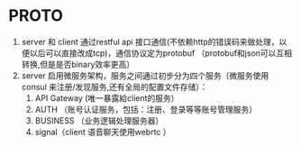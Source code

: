 PROTO
======
1. server 和 client 通过restful api 接口通信(不依赖http的错误码来做处理，以便以后可以直接改成tcp)，通信协议定为protobuf （protobuf和json可以互相转换,但是是否binary效率更高）
2. server 启用微服务架构，服务之间通过初步分为四个服务（微服务使用consul 来注册/发现服务,还有全局的配置文件存储）： 
    1. API Gateway (唯一暴露給client的服务） 
    2. AUTH （账号认证服务，包括：注册、登录等等账号管理服务）
    3. BUSINESS （业务逻辑处理服务器）
    4. signal（client 语音聊天使用webrtc ）
 